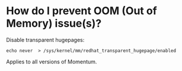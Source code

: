 # How do I prevent OOM (Out of Memory) issue(s)?

Disable transparent hugepages:

```
echo never  > /sys/kernel/mm/redhat_transparent_hugepage/enabled
```

Applies to all versions of Momentum. 